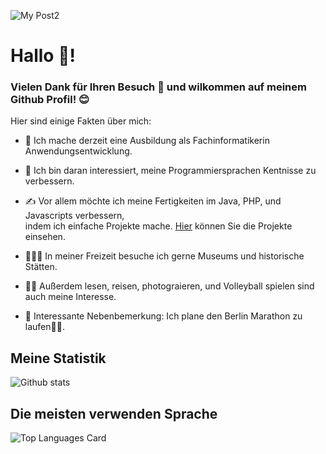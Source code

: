 ![My Post2](https://user-images.githubusercontent.com/71266593/94726550-ae892f00-035d-11eb-915a-ca6b80d82bdc.png)



# Hallo 👋!

### **Vielen Dank für Ihren Besuch 🙏 und wilkommen auf meinem Github Profil!** 😊

Hier sind einige Fakten über mich:

- 🔭 Ich mache derzeit eine Ausbildung als Fachinformatikerin Anwendungsentwicklung.

- 🌱 Ich bin daran interessiert, meine Programmiersprachen Kentnisse zu verbessern.

- ✍ Vor allem möchte ich meine Fertigkeiten im Java, PHP, und Javascripts verbessern,</br>
   indem ich einfache Projekte mache. [Hier](https://mehrapi.github.io) können Sie die Projekte einsehen.

- 🚵🏽‍♀️ In meiner Freizeit besuche ich gerne Museums und historische Stätten. 

- 🧗‍♀️ Außerdem lesen, reisen, photograieren, und Volleyball spielen
sind auch meine Interesse.

- 📌 Interessante Nebenbemerkung: Ich plane den Berlin Marathon zu laufen🏃‍♀️.



## Meine Statistik


![Github stats](https://github-readme-stats.vercel.app/api?username=Mehrapi&theme=highcontrast&show_icons=true&count_private=true)



##  Die meisten verwenden Sprache

![Top Languages Card](https://github-readme-stats.vercel.app/api/top-langs/?username=Mehrapi&layout=compact)





